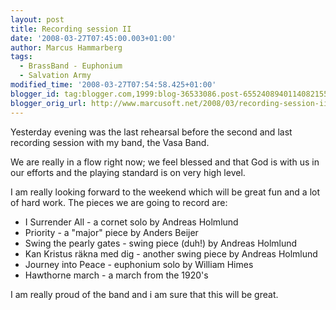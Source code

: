 ```yaml
---
layout: post
title: Recording session II
date: '2008-03-27T07:45:00.003+01:00'
author: Marcus Hammarberg
tags:
  - BrassBand - Euphonium
  - Salvation Army
modified_time: '2008-03-27T07:54:58.425+01:00'
blogger_id: tag:blogger.com,1999:blog-36533086.post-6552408940114082155
blogger_orig_url: http://www.marcusoft.net/2008/03/recording-session-ii.html
---
```


Yesterday
evening was the last rehearsal before the second and last recording
session with my band, the Vasa Band.

We are really in a flow right now; we feel blessed and that God is with
us in our efforts and the playing standard is on very high level.

I am really looking forward to the weekend which will be great fun and a
lot of hard work. The pieces we are going to record are:

-   I Surrender All - a cornet solo by Andreas Holmlund
-   Priority - a "major" piece by Anders Beijer
-   Swing the pearly gates - swing piece (duh!) by Andreas Holmlund
-   Kan Kristus räkna med dig - another swing piece by Andreas Holmlund
-   Journey into Peace - euphonium solo by William Himes
-   Hawthorne march - a march from the 1920's

I am really proud of the band and i am sure that this will be great.
